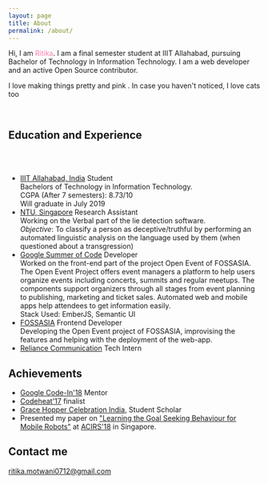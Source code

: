 ```yaml
---
layout: page
title: About
permalink: /about/
---
```


<p>Hi, I am <span style="color: #FE7BB0">Ritika</span>. I am a final semester student at IIIT Allahabad, pursuing Bachelor of Technology in Information Technology. I am a web developer and an 
active Open Source contributor.</p>
<p>I love making things pretty and pink <i class='fas fa-star' style="color: #FFDF00"></i>. In case you haven't noticed, I love cats too <i class="fas fa-paw" id="paw"></i></p>
&nbsp;
&nbsp;

## Education and Experience
<br/>
<br/>

<ul class="timeline">
  <!-- Item 1 -->
  <li>
    <div class="direction-r">
      <div class="flag-wrapper">
        <span class="hexa"></span>
        <span class="flag"><a href="https://iiita.ac.in" target="_blank" class="effect-increase">IIIT Allahabad, India</a></span>
        <span class="time-wrapper"><span class="time">Student</span></span>
      </div>
      <div class="desc">
        Bachelors of Technology in Information Technology.<br/>
        CGPA (After 7 semesters): 8.73/10<br/>
        Will graduate in July 2019
      </div>
    </div>
  </li>

  <!-- Item 2 -->
  <li>
    <div class="direction-l">
      <div class="flag-wrapper">
        <span class="hexa"></span>
        <span class="flag"><a href="https://www.ntu.edu.sg/Pages/home.aspx" target="_blank" class="effect-increase">NTU, Singapore</a></span>
        <span class="time-wrapper"><span class="time">Research Assistant</span></span>
      </div>
      <div class="desc">
        Working on the Verbal part of the lie detection software. <br />
        <i>Objective</i>: To classify a person as deceptive/truthful by performing an automated linguistic analysis on the language used by them (when questioned about a transgression)
      </div>
    </div>
  </li>
  <li>
    <div class="direction-r">
      <div class="flag-wrapper">
        <span class="hexa"></span>
        <span class="flag"><a href="https://summerofcode.withgoogle.com/" target="_blank" class="effect-increase">Google Summer of Code</a></span>
        <span class="time-wrapper"><span class="time">Developer</span></span>
      </div>
      <div class="desc">Worked on the front-end part of the project Open Event of FOSSASIA. The Open Event Project offers event managers a platform to help users organize events including concerts, summits and regular meetups. The components support organizers through all stages from event planning to publishing, marketing and ticket sales. Automated web and mobile apps help attendees to get information easily.<br />
        Stack Used: EmberJS, Semantic UI
      </div>
    </div>
  </li>

  <!-- Item 3 -->
  <li>
    <div class="direction-l">
      <div class="flag-wrapper">
        <span class="hexa"></span>
        <span class="flag"><a href="http://fossasia.org/" target="_blank" class="effect-increase">FOSSASIA</a></span>
        <span class="time-wrapper"><span class="time">Frontend Developer</span></span>
      </div>
      <div class="desc">Developing the Open Event project of FOSSASIA, improvising the features and helping with the deployment of the web-app.</div>
    </div>
  </li>
  <li>
    <div class="direction-r">
      <div class="flag-wrapper">
        <span class="hexa"></span>
        <span class="flag"><a href="https://rcom.co.in/" target="_blank" class="effect-increase">Reliance Communication</a></span>
        <span class="time-wrapper"><span class="time">Tech Intern</span></span>
      </div>
    </div>
  </li>
</ul>


<div id="tuna" class="scrolling"></div>
<script>
var animationStarted = false;
window.onscroll = function (e) {
if(!animationStarted){
document.getElementById("tuna").classList.remove('scrolling');
setTimeout(function(){animationStarted=false},1000);

}
isScrolling=true;

console.log('hello');
setTimeout(function(){
document.getElementById("tuna").classList.add('scrolling');
animationStarted=true
}, 100);
}
</script>


## Achievements


* <a href="https://codein.withgoogle.com/" target="_blank"><span class="underline--magical">Google Code-In'18</span></a> Mentor
* <a href="https://2017.codeheat.org/" target="_blank"><span class="underline--magical">Codeheat'17</span></a> finalist
* <a href="http://ghcindia.anitab.org/" target="_blank"><span class="underline--magical">Grace Hopper Celebration India</span></a>, Student Scholar
* Presented my paper on <a href="https://ieeexplore.ieee.org/abstract/document/8467230" target="_blank"><span class="underline--magical">"Learning the Goal Seeking Behaviour for Mobile Robots"</span></a> at <a href="http://www.acirs.org/" target="_blank"><span class="underline--magical">ACIRS'18</span></a> in Singapore.


## Contact me

[ritika.motwani0712@gmail.com](mailto:ritika.motwani0712@gmail.com)